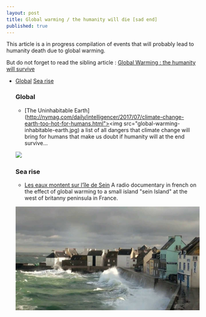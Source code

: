 ```yaml
---
layout: post
title: Global warming / the humanity will die [sad end]
published: true
---
```


This article is a in progress compilation of events that will probably lead to humanity death due to global warming. 

But do not forget to read the sibling article : [Global Warming : the humanity will survive](http://dev.sebastienlucas.com/global-warming-we-will-die)

<ul>
 <li>
   <a href="#global">Global</a>
   <a href="#sea-rise">Sea rise</a>

<h3 id="global">Global</h3>

* [The Uninhabitable Earth](http://nymag.com/daily/intelligencer/2017/07/climate-change-earth-too-hot-for-humans.html"><img src="global-warming-inhabitable-earth.jpg) a list of all dangers that climate change will bring for humans that make us doubt if humanity will at the end survive...

<a href="http://nymag.com/daily/intelligencer/2017/07/climate-change-earth-too-hot-for-humans.html"><img src="global-warming-inhabitable-earth.jpg"></a>

<h3 id="sea-rise">Sea rise</h3>

* [Les eaux montent sur l’île de Sein](https://www.franceculture.fr/emissions/lheure-du-documentaire/lheure-du-documentaire-lundi-24-juillet-2017) A radio documentary in french on the effect of global warming to a small island "sein Island" at the west of britanny peninsula in France.

<a href="https://www.franceculture.fr/emissions/lheure-du-documentaire/lheure-du-documentaire-lundi-24-juillet-2017" title="ile de sein and global warming"><img src="../images/global-warming-ile-de-sein.jpg"></a>



